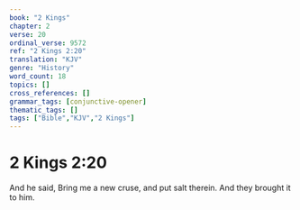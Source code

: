 ```yaml
---
book: "2 Kings"
chapter: 2
verse: 20
ordinal_verse: 9572
ref: "2 Kings 2:20"
translation: "KJV"
genre: "History"
word_count: 18
topics: []
cross_references: []
grammar_tags: [conjunctive-opener]
thematic_tags: []
tags: ["Bible","KJV","2 Kings"]
---
```


# 2 Kings 2:20

And he said, Bring me a new cruse, and put salt therein. And they brought it to him.
